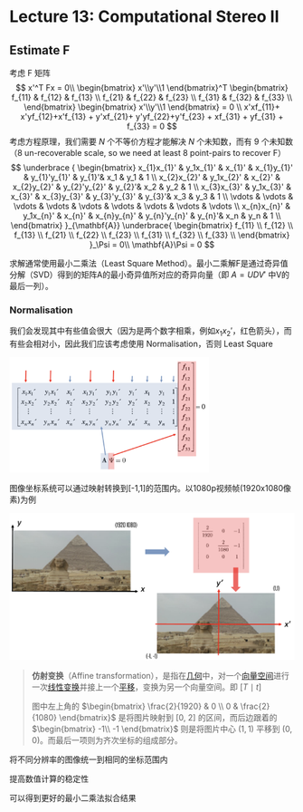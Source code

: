 # Lecture 13: Computational Stereo II

## Estimate F

考虑 F 矩阵
$$
x'^T Fx = 0\\
\begin{bmatrix}
x'\\y'\\1
\end{bmatrix}^T
\begin{bmatrix}
f_{11} & f_{12} & f_{13} \\
f_{21} & f_{22} & f_{23} \\
f_{31} & f_{32} & f_{33} \\
\end{bmatrix}
\begin{bmatrix}
x'\\y'\\1
\end{bmatrix} = 0
\\
x'xf_{11}+ x'yf_{12}+x'f_{13} +
y'xf_{21}+ y'yf_{22}+y'f_{23} + 
xf_{31}  +  yf_{31} +  f_{33} = 0
$$
考虑方程原理，我们需要 $N$ 个不等价方程才能解决 $N$ 个未知数，而有 9 个未知数（8 un-recoverable scale, so we need at least 8 point-pairs to recover F）
$$
\underbrace {
\begin{bmatrix}
x_{1}x_{1}' & y_1x_{1}' & x_{1}' & x_{1}y_{1}' & y_{1}'y_{1}' & y_{1}'& x_1 & y_1 & 1 \\
x_{2}x_{2}' & y_1x_{2}' & x_{2}' & x_{2}y_{2}' & y_{2}'y_{2}' & y_{2}'& x_2 & y_2 & 1 \\
x_{3}x_{3}' & y_1x_{3}' & x_{3}' & x_{3}y_{3}' & y_{3}'y_{3}' & y_{3}'& x_3 & y_3 & 1 \\
\vdots & \vdots & \vdots & \vdots & \vdots & \vdots & \vdots & \vdots & \vdots \\
x_{n}x_{n}' & y_1x_{n}' & x_{n}' & x_{n}y_{n}' & y_{n}'y_{n}' & y_{n}'& x_n & y_n & 1 \\
\end{bmatrix}
}_{\mathbf{A}}
\underbrace{
\begin{bmatrix}
f_{11} \\ f_{12} \\ f_{13} \\
f_{21} \\ f_{22} \\ f_{23} \\
f_{31} \\ f_{32} \\ f_{33} \\
\end{bmatrix}
}_\Psi
= 0\\
\mathbf{A}\Psi = 0
$$


求解通常使用最小二乘法（Least Square Method）。最小二乘解F是通过奇异值分解（SVD）得到的矩阵A的最小奇异值所对应的奇异向量（即 $A = UDV'$ 中V的最后一列）。

### Normalisation

我们会发现其中有些值会很大（因为是两个数字相乘，例如$x_1x_2'$，红色箭头），而有些会相对小，因此我们应该考虑使用 Normalisation，否则 Least Square

<img src="./img/lect13/image-20241111034101440.png" style="width:70%;" />

图像坐标系统可以通过映射转换到[-1,1]的范围内。以1080p视频帧(1920x1080像素)为例

![](./img/lect13/image-20241111034922718.png)

> **仿射变换**（Affine transformation），是指在[几何](https://zh.wikipedia.org/wiki/几何)中，对一个[向量空间](https://zh.wikipedia.org/wiki/向量空间)进行一次[线性变换](https://zh.wikipedia.org/wiki/线性变换)并接上一个[平移](https://zh.wikipedia.org/wiki/平移)，变换为另一个向量空间。即 $[T \mid t]$
>
> 图中左上角的 $\begin{bmatrix} \frac{2}{1920} & 0 \\ 0 & \frac{2}{1080} \end{bmatrix}$ 是将图片映射到 [0, 2] 的区间，而后边跟着的 $\begin{bmatrix} -1\\ -1 \end{bmatrix}$ 则是将图片中心 $(1, 1)$ 平移到 $(0, 0)$。而最后一项则为齐次坐标的组成部分。

将不同分辨率的图像统一到相同的坐标范围内

提高数值计算的稳定性

可以得到更好的最小二乘法拟合结果

